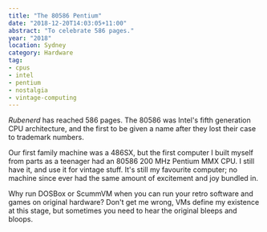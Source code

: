```yaml
---
title: "The 80586 Pentium"
date: "2018-12-20T14:03:05+11:00"
abstract: "To celebrate 586 pages."
year: "2018"
location: Sydney
category: Hardware
tag:
- cpus
- intel
- pentium
- nostalgia
- vintage-computing
---
```

*Rubenerd* has reached 586 pages. The 80586 was Intel's fifth generation CPU architecture, and the first to be given a name after they lost their case to trademark numbers.

Our first family machine was a 486SX, but the first computer I built myself from parts as a teenager had an 80586 200 MHz Pentium MMX CPU. I still have it, and use it for vintage stuff. It's still my favourite computer; no machine since ever had the same amount of excitement and joy bundled in.

Why run DOSBox or ScummVM when you can run your retro software and games on original hardware? Don't get me wrong, VMs define my existence at this stage, but sometimes you need to hear the original bleeps and bloops.

